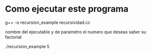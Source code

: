 # Como ejecutar este programa

g++ -o recursion_example recursividad.cc

nombre del ejecutable y de parametro el numero que deseas saber su factorial

./recursion_example 5
